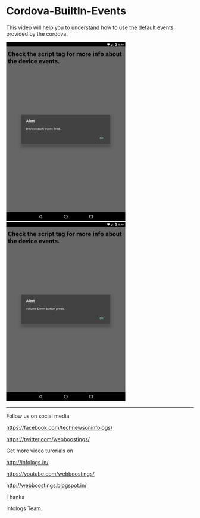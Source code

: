 # Cordova-BuiltIn-Events

This video will help you to understand how to use the default events provided by the cordova.


<img src="https://github.com/infologs/Cordova-BuiltIn-Events/blob/master/deviceready-event.png" width="320px" height="480" />&nbsp;<img src="https://github.com/infologs/Cordova-BuiltIn-Events/blob/master/volume.png" width="320px" height="480" />

---------------------------------------------------

Follow us on social media

https://facebook.com/technewsoninfologs/

https://twitter.com/webboostings/

Get more video turorials on

http://infologs.in/

https://youtube.com/webboostings/

http://webboostings.blogspot.in/

Thanks

Infologs Team.
